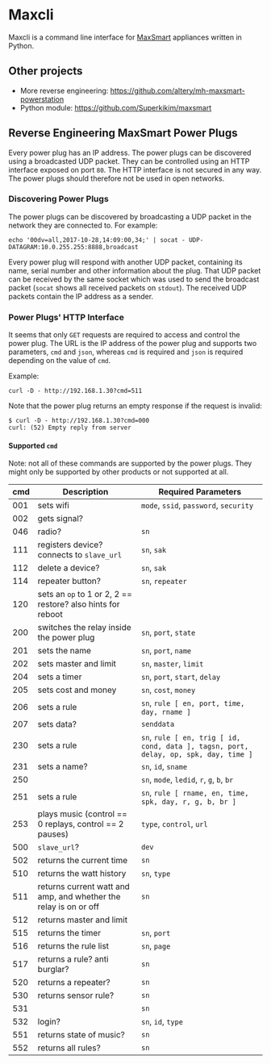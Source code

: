 # Maxcli

Maxcli is a command line interface for [MaxSmart](https://www.maxsmart.ch) appliances written in Python.

## Other projects

- More reverse engineering: https://github.com/altery/mh-maxsmart-powerstation
- Python module: https://github.com/Superkikim/maxsmart

## Reverse Engineering MaxSmart Power Plugs

Every power plug has an IP address. The power plugs can be discovered using a broadcasted UDP packet. They can be controlled using an HTTP interface exposed on port `80`. The HTTP interface is not secured in any way. The power plugs should therefore not be used in open networks.

### Discovering Power Plugs

The power plugs can be discovered by broadcasting a UDP packet in the network they are connected to. For example:

    echo '00dv=all,2017-10-28,14:09:00,34;' | socat - UDP-DATAGRAM:10.0.255.255:8888,broadcast

Every power plug will respond with another UDP packet, containing its name, serial number and other information about the plug. That UDP packet can be received by the same socket which was used to send the broadcast packet (`socat` shows all received packets on `stdout`). The received UDP packets contain the IP address as a sender.

### Power Plugs' HTTP Interface

It seems that only `GET` requests are required to access and control the power plug. The URL is the IP address of the power plug and supports two parameters, `cmd` and `json`, whereas `cmd` is required and `json` is required depending on the value of `cmd`.

Example:

    curl -D - http://192.168.1.30?cmd=511

Note that the power plug returns an empty response if the request is invalid:

    $ curl -D - http://192.168.1.30?cmd=000
    curl: (52) Empty reply from server

#### Supported `cmd`

Note: not all of these commands are supported by the power plugs. They might only be supported by other products or not supported at all.

| cmd | Description | Required Parameters |
|-----|-------------|---------------------|
| 001 | sets wifi | `mode`, `ssid`, `password`, `security` |
| 002 | gets signal? | |
| 046 | radio? | `sn` |
| 111 | registers device? connects to `slave_url` | `sn`, `sak` |
| 112 | delete a device? | `sn`, `sak` |
| 114 | repeater button? | `sn`, `repeater` |
| 120 | sets an `op` to 1 or 2, 2 == restore? also hints for reboot | |
| 200 | switches the relay inside the power plug | `sn`, `port`, `state` |
| 201 | sets the name | `sn`, `port`, `name` |
| 202 | sets master and limit | `sn`, `master`, `limit` |
| 204 | sets a timer | `sn`, `port`, `start`, `delay` |
| 205 | sets cost and money | `sn`, `cost`, `money` |
| 206 | sets a rule | `sn`, `rule [ en, port, time, day, rname ]` |
| 207 | sets data? | `senddata` |
| 230 | sets a rule | `sn`, `rule [ en, trig [ id, cond, data ], tagsn, port, delay, op, spk, day, time ]` |
| 231 | sets a name? | `sn`, `id`, `sname` |
| 250 | | `sn`, `mode`, `ledid`, `r`, `g`, `b`, `br` |
| 251 | sets a rule | `sn`, `rule [ rname, en, time, spk, day, r, g, b, br ]` |
| 253 | plays music (control == 0 replays, control == 2 pauses) | `type`, `control`, `url` |
| 500 | `slave_url`? | `dev` |
| 502 | returns the current time | `sn` |
| 510 | returns the watt history | `sn`, `type` |
| 511 | returns current watt and amp, and whether the relay is on or off | `sn` |
| 512 | returns master and limit | |
| 515 | returns the timer | `sn`, `port` |
| 516 | returns the rule list | `sn`, `page` |
| 517 | returns a rule? anti burglar? | `sn` |
| 520 | returns a repeater? | `sn` |
| 530 | returns sensor rule? | `sn` |
| 531 | | `sn` |
| 532 | login? | `sn`, `id`, `type` |
| 551 | returns state of music? | `sn` |
| 552 | returns all rules? | `sn` |
